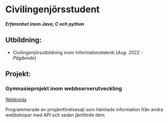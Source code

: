 # Civilingenjörsstudent

##### Erfarenhet inom Java, C och python

## Utbildning:
- Civilingenjörsutbildning inom Informationsteknik (_Aug. 2022 - Pågående_)

## Projekt:
### Gymnasieprojekt inom webbserverutveckling
[Webbsida]([https://github.com/SebastianWellgrenLax/Gymansieprojekt-webbserver])

Programmerade en prisjämförelsesajt som hämtade information från andra webbshopar med API och sedan jämförde dem
